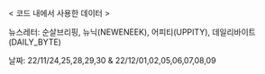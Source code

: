 < 코드 내에서 사용한 데이터 >

뉴스레터: 순살브리핑, 뉴닉(NEWENEEK), 어피티(UPPITY), 데일리바이트(DAILY_BYTE)

날짜: 22/11/24,25,28,29,30 & 22/12/01,02,05,06,07,08,09
